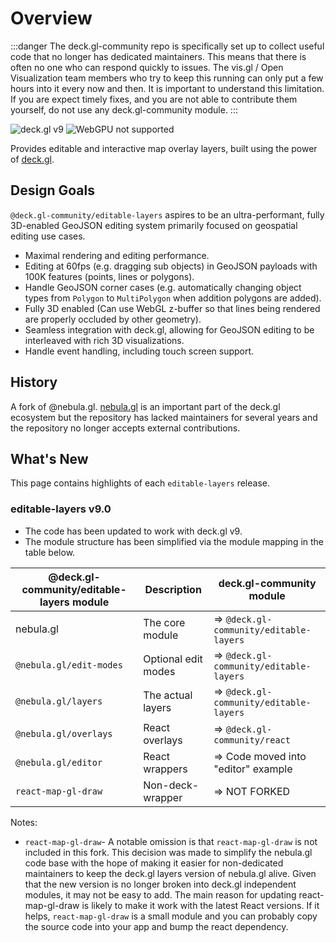 # Overview

:::danger
The deck.gl-community repo is specifically set up to collect useful code that no longer has dedicated maintainers. This means that there is often no one who can respond quickly to issues. The vis.gl / Open Visualization team members who try to keep this running can only put a few hours into it every now and then. It is important to understand this limitation. If you are expect timely fixes, and you are not able to contribute them yourself, do not use any deck.gl-community module.
:::


![deck.gl v9](https://img.shields.io/badge/deck.gl-v9-green.svg?style=flat-square")
![WebGPU not supported](https://img.shields.io/badge/webgpu-no-red.svg?style=flat-square")

Provides editable and interactive map overlay layers, built using the power of [deck.gl](https://deck.gl/).

## Design Goals

`@deck.gl-community/editable-layers` aspires to be an ultra-performant, fully 3D-enabled GeoJSON editing system primarily focused on geospatial editing use cases.

- Maximal rendering and editing performance.
- Editing at 60fps (e.g. dragging sub objects) in GeoJSON payloads with 100K features (points, lines or polygons).
- Handle GeoJSON corner cases (e.g. automatically changing object types from `Polygon` to `MultiPolygon` when addition polygons are added).
- Fully 3D enabled (Can use WebGL z-buffer so that lines being rendered are properly occluded by other geometry).
- Seamless integration with deck.gl, allowing for GeoJSON editing to be interleaved with rich 3D visualizations.
- Handle event handling, including touch screen support.

## History

A fork of @nebula.gl. [nebula.gl](https://nabula.gl) is an important part of the deck.gl ecosystem but the repository has lacked maintainers for several years and the repository no longer accepts external contributions.

## What's New

This page contains highlights of each `editable-layers` release.

### editable-layers v9.0

- The code has been updated to work with deck.gl v9. 
- The module structure has been simplified via the module mapping in the table below.

| @deck.gl-community/editable-layers module | Description         | deck.gl-community module                |
| ----------------------------------------- | ------------------- | --------------------------------------- |
| nebula.gl                                 | The core module     | => `@deck.gl-community/editable-layers` |
| `@nebula.gl/edit-modes`                   | Optional edit modes | => `@deck.gl-community/editable-layers` |
| `@nebula.gl/layers`                       | The actual layers   | => `@deck.gl-community/editable-layers` |
| `@nebula.gl/overlays`                     | React overlays      | => `@deck.gl-community/react`           |
| `@nebula.gl/editor`                       | React wrappers      | => Code moved into "editor" example     |
| `react-map-gl-draw`                       | Non-deck-wrapper    | => NOT FORKED                           |

Notes:
- `react-map-gl-draw`- A notable omission is that `react-map-gl-draw` is not included in this fork. This decision was made to simplify the nebula.gl code base with the hope of making it easier for non-dedicated maintainers to keep the deck.gl layers version of nebula.gl alive. Given that the new version is no longer broken into deck.gl independent modules, it may not be easy to add.
The main reason for updating react-map-gl-draw is likely to make it work with the latest React versions. If it helps, `react-map-gl-draw` is a small module and you can probably copy the source code into your app and bump the react dependency.
